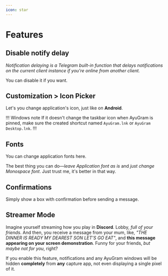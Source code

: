 ```yaml
---
icon: star
---
```


# Features

## Disable notify delay

*Notification delaying is a Telegram built-in function that delays notifications on the current client instance if you're online from another client.*

You can disable it if you want.

## Customization > Icon Picker

Let's you change application's icon, just like on **Android**.

!!! Windows note
If it doesn't change the taskbar icon when AyuGram is pinned, make sure the created shortcut named `AyuGram.lnk` or `AyuGram Desktop.lnk`.
!!!

## Fonts

You can change application fonts here.

The best thing you can do—*leave Application font as is* and *just change Monospace font*. Just trust me, it's better in that way.

## Confirmations

Simply show a box with confirmation before sending a message.

## Streamer Mode

Imagine yourself streaming how you play in **Discord**. Lobby, *full of your friends*. And then, you receive a message from your mum, like, *"THE DINNER IS READY MY DEAREST SON LET'S GO EAT"*, and **this message appearing on your screen demonstration**. Funny for your friends, *but maybe not for you*, right?

If you enable this feature, notifications and any AyuGram windows will be hidden **completely** from **any** capture app, not even displaying a single pixel of it.
